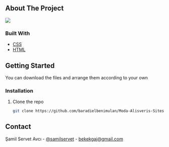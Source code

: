 ## About The Project

![](ornek.gif)


### Built With

* [CSS](https://html.com/)
* [HTML](https://html.com/)



## Getting Started
You can download the files and arrange them according to your own


### Installation
1. Clone the repo
   ```sh
   git clone https://github.com/baradielbenimulan/Moda-Alisveris-Sitesi.git
   ```

## Contact
Şamil Servet Avcı - [@samilservet](https://twitter.com/samilservet) - bekekgaj@gmail.com